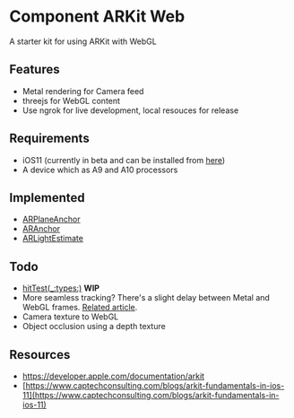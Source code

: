# Component ARKit Web

A starter kit for using ARKit with WebGL

## Features

* Metal rendering for Camera feed
* threejs for WebGL content
* Use ngrok for live development, local resouces for release

## Requirements

* iOS11 (currently in beta and can be installed from [here](https://beta.apple.com/sp/betaprogram/))
* A device which as A9 and A10 processors

## Implemented

* [ARPlaneAnchor](https://developer.apple.com/documentation/arkit/arplaneanchor)
* [ARAnchor](https://developer.apple.com/documentation/arkit/aranchor)
* [ARLightEstimate](https://developer.apple.com/documentation/arkit/arlightestimate)

## Todo

* [hitTest(_:types:)](https://developer.apple.com/documentation/arkit/arframe/2875718-hittest) **WIP**
* More seamless tracking? There's a slight delay between Metal and WebGL frames. [Related article](https://stackoverflow.com/questions/38382473/synchronize-rendering-between-native-opengl-and-webgl-in-wkwebview-ios).
* Camera texture to WebGL
* Object occlusion using a depth texture


## Resources

* https://developer.apple.com/documentation/arkit
* [https://www.captechconsulting.com/blogs/arkit-fundamentals-in-ios-11](https://www.captechconsulting.com/blogs/arkit-fundamentals-in-ios-11)
